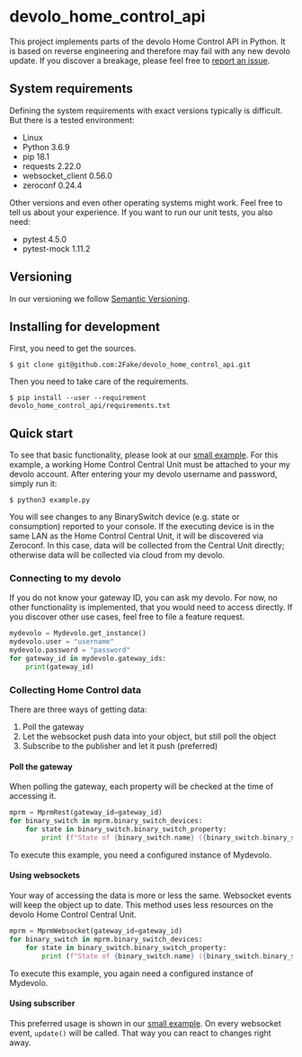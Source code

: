 # devolo_home_control_api
This project implements parts of the devolo Home Control API in Python. It is based on reverse engineering and therefore may fail with any new devolo update. If you discover a breakage, please feel free to [report an issue](https://github.com/2Fake/devolo_home_control_api/issues).

## System requirements
Defining the system requirements with exact versions typically is difficult. But there is a tested environment:

* Linux
* Python 3.6.9
* pip 18.1
* requests 2.22.0
* websocket_client 0.56.0
* zeroconf 0.24.4

Other versions and even other operating systems might work. Feel free to tell us about your experience. If you want to run our unit tests, you also need:

* pytest 4.5.0
* pytest-mock 1.11.2

## Versioning
In our versioning we follow [Semantic Versioning](https://semver.org/).

## Installing for development
First, you need to get the sources.
```
$ git clone git@github.com:2Fake/devolo_home_control_api.git
```
Then you need to take care of the requirements.
```
$ pip install --user --requirement devolo_home_control_api/requirements.txt
```

## Quick start
To see that basic functionality, please look at our [small example](example.py). For this example, a working Home Control Central Unit must be attached to your my devolo account. After entering your my devolo username and password, simply run it:
```
$ python3 example.py
```
You will see changes to any BinarySwitch device (e.g. state or consumption) reported to your console. If the executing device is in the same LAN as the Home Control Central Unit, it will be discovered via Zeroconf. In this case, data will be collected from the Central Unit directly; otherwise data will be collected via cloud from my devolo.

### Connecting to my devolo
If you do not know your gateway ID, you can ask my devolo. For now, no other functionality is implemented, that you would need to access directly. If you discover other use cases, feel free to file a feature request.
```python
mydevolo = Mydevolo.get_instance()
mydevolo.user = "username"
mydevolo.password = "password"
for gateway_id in mydevolo.gateway_ids:
    print(gateway_id)
```

### Collecting Home Control data
There are three ways of getting data: 
1. Poll the gateway
1. Let the websocket push data into your object, but still poll the object
1. Subscribe to the publisher and let it push (preferred)
#### Poll the gateway
When polling the gateway, each property will be checked at the time of accessing it.
```python
mprm = MprmRest(gateway_id=gateway_id)
for binary_switch in mprm.binary_switch_devices:
    for state in binary_switch.binary_switch_property:
        print (f"State of {binary_switch.name} ({binary_switch.binary_switch_property[state].element_uid}): {binary_switch.binary_switch_property[state].state}")
```
To execute this example, you need a configured instance of Mydevolo.
#### Using websockets
Your way of accessing the data is more or less the same. Websocket events will keep the object up to date. This method uses less resources on the devolo Home Control Central Unit.
```python
mprm = MprmWebsocket(gateway_id=gateway_id)
for binary_switch in mprm.binary_switch_devices:
    for state in binary_switch.binary_switch_property:
        print (f"State of {binary_switch.name} ({binary_switch.binary_switch_property[state].element_uid}): {binary_switch.binary_switch_property[state].state}")
```
To execute this example, you again need a configured instance of Mydevolo.
#### Using subscriber
This preferred usage is shown in our [small example](example.py). On every websocket event, ```update()``` will be called. That way you can react to changes right away.